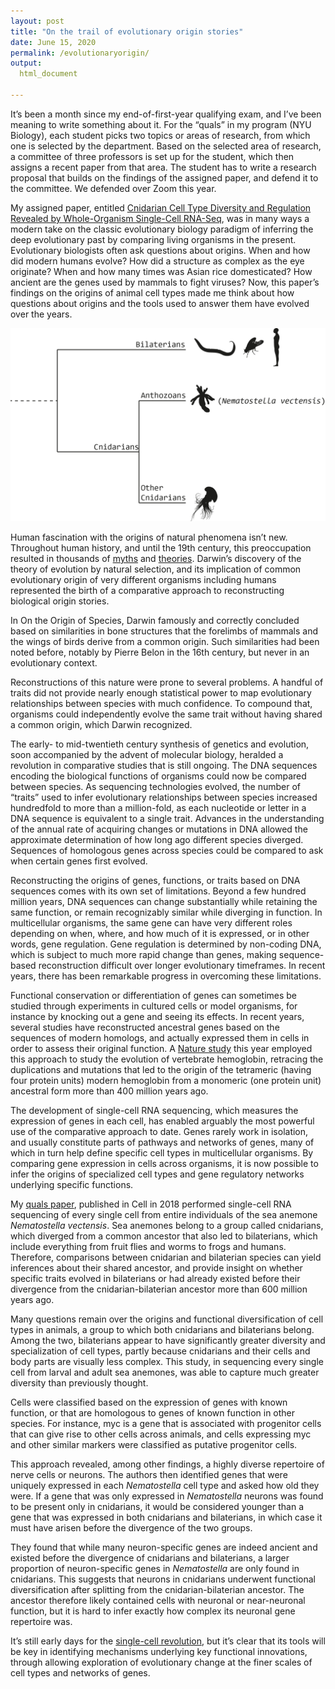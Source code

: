 ```yaml
---
layout: post
title: "On the trail of evolutionary origin stories"
date: June 15, 2020
permalink: /evolutionaryorigin/
output: 
  html_document
  
---
```


It’s been a month since my end-of-first-year qualifying exam, and I’ve been meaning to write something about it. For the “quals” in my program (NYU Biology), each student picks two topics or areas of research, from which one is selected by the department. Based on the selected area of research, a committee of three professors is set up for the student, which then assigns a recent paper from that area. The student has to write a research proposal that builds on the findings of the assigned paper, and defend it to the committee. We defended over Zoom this year.  
  
  

My assigned paper, entitled [Cnidarian Cell Type Diversity and Regulation Revealed by Whole-Organism Single-Cell RNA-Seq](https://www.cell.com/cell/fulltext/S0092-8674(18)30596-8?), was in many ways a modern take on the classic evolutionary biology paradigm of inferring the deep evolutionary past by comparing living organisms in the present. Evolutionary biologists often ask questions about origins. When and how did modern humans evolve? How did a structure as complex as the eye originate? When and how many times was Asian rice domesticated? How ancient are the genes used by mammals to fight viruses? Now, this paper’s findings on the origins of animal cell types made me think about how questions about origins and the tools used to answer them have evolved over the years.
  
    
![](../assets/origin_full.png)
    
Human fascination with the origins of natural phenomena isn’t new. Throughout human history, and until the 19th century, this preoccupation resulted in thousands of [myths](https://www.metmuseum.org/toah/hd/epic/hd_epic.htm) and [theories](https://en.wikipedia.org/wiki/Lamarckism). Darwin’s discovery of the theory of evolution by natural selection, and its implication of common evolutionary origin of very different organisms including humans represented the birth of a comparative approach to reconstructing biological origin stories.
  
    
    
In On the Origin of Species, Darwin famously and correctly concluded based on similarities in bone structures that the forelimbs of mammals and the wings of birds derive from a common origin. Such similarities had been noted before, notably by Pierre Belon in the 16th century, but never in an evolutionary context.
  
    
    
Reconstructions of this nature were prone to several problems. A handful of traits did not provide nearly enough statistical power to map evolutionary relationships between species with much confidence. To compound that, organisms could independently evolve the same trait without having shared a common origin, which Darwin recognized.
  
    
    
The early- to mid-twentieth century synthesis of genetics and evolution, soon accompanied by the advent of molecular biology, heralded a revolution in comparative studies that is still ongoing. The DNA sequences encoding the biological functions of organisms could now be compared between species. As sequencing technologies evolved, the number of “traits” used to infer evolutionary relationships between species increased hundredfold to more than a million-fold, as each nucleotide or letter in a DNA sequence is equivalent to a single trait. Advances in the understanding of the annual rate of acquiring changes or mutations in DNA allowed the approximate determination of how long ago different species diverged. Sequences of homologous genes across species could be compared to ask when certain genes first evolved.
  
    
    
Reconstructing the origins of genes, functions, or traits based on DNA sequences comes with its own set of limitations. Beyond a few hundred million years, DNA sequences can change substantially while retaining the same function, or remain recognizably similar while diverging in function. In multicellular organisms, the same gene can have very different roles depending on when, where, and how much of it is expressed, or in other words, gene regulation. Gene regulation is determined by non-coding DNA, which is subject to much more rapid change than genes, making sequence-based reconstruction difficult over longer evolutionary timeframes. In recent years, there has been remarkable progress in overcoming these limitations.
  
    
    
Functional conservation or differentiation of genes can sometimes be studied through experiments in cultured cells or model organisms, for instance by knocking out a gene and seeing its effects. In recent years, several studies have reconstructed ancestral genes based on the sequences of modern homologs, and actually expressed them in cells in order to assess their original function. A [Nature study](https://www.nature.com/articles/s41586-020-2292-y) this year employed this approach to study the evolution of vertebrate hemoglobin, retracing the duplications and mutations that led to the origin of the tetrameric (having four protein units) modern hemoglobin from a monomeric (one protein unit) ancestral form more than 400 million years ago.
  
    
    
The development of single-cell RNA sequencing, which measures the expression of genes in each cell, has enabled arguably the most powerful use of the comparative approach to date. Genes rarely work in isolation, and usually constitute parts of pathways and networks of genes, many of which in turn help define specific cell types in multicellular organisms. By comparing gene expression in cells across organisms, it is now possible to infer the origins of specialized cell types and gene regulatory networks underlying specific functions.
  
     
     
My [quals paper](https://www.cell.com/cell/fulltext/S0092-8674(18)30596-8?), published in Cell in 2018 performed single-cell RNA sequencing of every single cell from entire individuals of the sea anemone _Nematostella vectensis_. Sea anemones belong to a group called cnidarians, which diverged from a common ancestor that also led to bilaterians, which include everything from fruit flies and worms to frogs and humans. Therefore, comparisons between cnidarian and bilaterian species can yield inferences about their shared ancestor, and provide insight on whether specific traits evolved in bilaterians or had already existed before their divergence from the cnidarian-bilaterian ancestor more than 600 million years ago.
  
    
    
Many questions remain over the origins and functional diversification of cell types in animals, a group to which both cnidarians and bilaterians belong. Among the two, bilaterians appear to have significantly greater diversity and specialization of cell types, partly because cnidarians and their cells and body parts are visually less complex. This study, in sequencing every single cell from larval and adult sea anemones, was able to capture much greater diversity than previously thought.
  
     
     
Cells were classified based on the expression of genes with known function, or that are homologous to genes of known function in other species. For instance, myc is a gene that is associated with progenitor cells that can give rise to other cells across animals, and cells expressing myc and other similar markers were classified as putative progenitor cells.
  
    
    
This approach revealed, among other findings, a highly diverse repertoire of nerve cells or neurons. The authors then identified genes that were uniquely expressed in each _Nematostella_ cell type and asked how old they were. If a gene that was only expressed in _Nematostella_ neurons was found to be present only in cnidarians, it would be considered younger than a gene that was expressed in both cnidarians and bilaterians, in which case it must have arisen before the divergence of the two groups.
  
    
    
They found that while many neuron-specific genes are indeed ancient and existed before the divergence of cnidarians and bilaterians, a larger proportion of neuron-specific genes in _Nematostella_ are only found in cnidarians. This suggests that neurons in cnidarians underwent functional diversification after splitting from the cnidarian-bilaterian ancestor. The ancestor therefore likely contained cells with neuronal or near-neuronal function, but it is hard to infer exactly how complex its neuronal gene repertoire was.
  
    
    
It’s still early days for the [single-cell revolution](https://genomebiology.biomedcentral.com/articles/10.1186/s13059-020-1926-6), but it’s clear that its tools will be key in identifying mechanisms underlying key functional innovations, through allowing exploration of evolutionary change at the finer scales of cell types and networks of genes.
  
    
